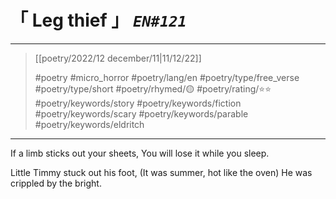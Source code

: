# &#12300; Leg thief &#12301; *`EN#121`*

---

> [[poetry/2022/12 december/11|11/12/22]]
> 
> #poetry 
> #micro_horror
> #poetry/lang/en 
> #poetry/type/free_verse #poetry/type/short 
> #poetry/rhymed/🟡 
> #poetry/rating/⭐⭐ 
> #poetry/keywords/story #poetry/keywords/fiction #poetry/keywords/scary #poetry/keywords/parable #poetry/keywords/eldritch 

---

If a limb sticks out your sheets,
You will lose it while you sleep.

Little Timmy stuck out his foot,
(It was summer, hot like the oven)
He was crippled by the bright.